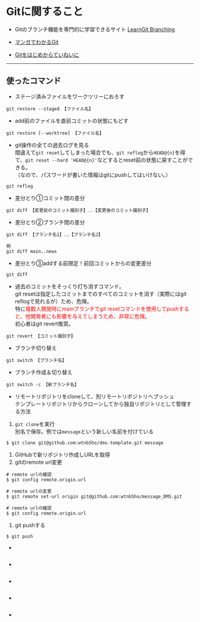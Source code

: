 # Gitに関すること
- Gitのブランチ機能を専門的に学習できるサイト [LearnGit Branching](https://learngitbranching.js.org/?locale=ja)  

- [マンガでわかるGit](https://www.r-staffing.co.jp/engineer/entry/20190621_1)
- [Gitをはじめからていねいに](https://github.com/Shinpeim/introduction-to-git)

---
## 使ったコマンド

- ステージ済みファイルをワークツリーにおろす
```git
git restore --staged 【ファイル名】
```

- add前のファイルを直前コミットの状態にもどす
```git
git restore [--worktree] 【ファイル名】
```

- git操作の全ての過去ログを見る  
間違えて``git reset``してしまった場合でも、``git reflog``から``HEAD@{n}``を得て、``git reset --hard 'HEAD@{n}'``などするとreset前の状態に戻すことができる。  
（なので、パスワードが書いた情報はgitにpushしてはいけない。）
```git
git reflog
```

- 差分とり①コミット間の差分
```git
git diff 【変更前のコミット識別子】..【変更後のコミット識別子】
```

- 差分とり②ブランチ間の差分
```git
git diff 【ブランチ名1】..【ブランチ名2】

例
git diff main..news
```

- 差分とり③addする前限定！前回コミットからの変更差分
```git
git diff
```

- 過去のコミットをそっくり打ち消すコマンド。  
git resetは指定したコミットまでのすべてのコミットを消す（実際にはgit reflogで見れるが）ため、危険。  
特に<span style="color: red">複数人開発時にmainブランチでgit resetコマンドを使用してpushすると、他開発者にも影響を与えてしまうため、非常に危険。</span>  
初心者はgit revert推奨。
```git
git revert 【コミット識別子】
```

- ブランチ切り替え
```git
git switch 【ブランチ名】
```

- ブランチ作成＆切り替え
```git
git switch -c 【新ブランチ名】
```

- リモートリポジトリをcloneして、別リモートリポジトリへプッシュ  
テンプレートリポジトリからクローンしてから独自リポジトリとして管理する方法
1. ``git clone``を実行  
別名で保存。例では``message``という新しい名前を付けている
```git
$ git clone git@github.com:wtnbSho/dms-template.git message
```
1. GitHubで新リポジトリ作成しURLを取得
1. gitのremote url変更
```git
# remote urlの確認
$ git config remote.origin.url

# remote urlの変更
$ git remote set-url origin git@github.com:wtnbSho/message_DMS.git

# remote urlの確認
$ git config remote.origin.url
```
1. git pushする
```git
$ git push
```
- 
```git

```

- 
```git

```

- 
```git

```

- 
```git

```

- 
```git

```